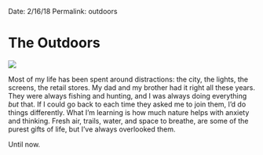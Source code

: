 Date: 2/16/18
Permalink: outdoors

# The Outdoors

![][image-1]

Most of my life has been spent around distractions: the city, the lights, the screens, the retail stores. My dad and my brother had it right all these years. They were always fishing and hunting, and I was always doing everything *but* that. If I could go back to each time they asked me to join them, I’d do things differently. What I’m learning is how much nature helps with anxiety and thinking. Fresh air, trails, water, and space to breathe, are some of the purest gifts of life, but I’ve always overlooked them.

Until now.

[image-1]:	https://dl.dropboxusercontent.com/s/zdgznz75nrem4it/IMG_1037.JPG